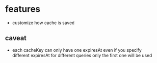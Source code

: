 # features

- customize how cache is saved

## caveat

- each cacheKey can only have one expiresAt even if you specify different expiresAt for different queries only the first one will be used
